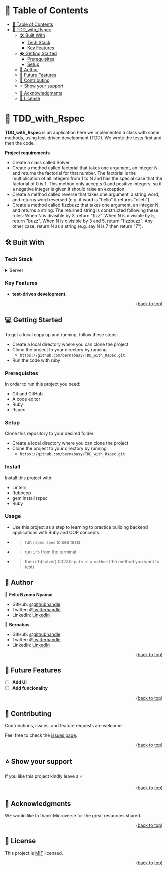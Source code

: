 <!-- TABLE OF CONTENTS -->

# 📗 Table of Contents

- [📗 Table of Contents](#-table-of-contents)
- [📖 TDD_with_Rspec ](#-school-library-)
  - [🛠 Built With ](#-built-with-)
    - [Tech Stack ](#tech-stack-)
    - [Key Features ](#key-features-)
  - [� Getting Started ](#-getting-started-)
    - [Prerequisites](#prerequisites)
    - [Setup](#setup)
  - [👥 Author ](#-author-)
  - [🔭 Future Features ](#-future-features-)
  - [🤝 Contributing ](#-contributing-)
  - [⭐️ Show your support ](#️-show-your-support-)
  - [🙏 Acknowledgments ](#-acknowledgments-)
  - [📝 License ](#-license-)

<!-- PROJECT DESCRIPTION -->

# 📖 TDD_with_Rspec <a name="about-project"></a>

**TDD_with_Rspec** is an application here we implemented a class with some methods, using test-driven development (TDD). We wrote the tests first and then the code.

**Project requirements**

- Create a class called Solver.
- Create a method called factorial that takes one argument, an integer N, and returns the factorial for that number. The factorial is the multiplication of all integers from 1 to N and has the special case that the factorial of 0 is 1. This method only accepts 0 and positive integers, so if a negative integer is given it should raise an exception.
- Create a method called reverse that takes one argument, a string word, and returns word reversed (e.g. if word is "hello" it returns "olleh").
- Create a method called fizzbuzz that takes one argument, an integer N, and returns a string. The returned string is constructed following these rules:
  When N is divisible by 3, return "fizz".
  When N is divisible by 5, return "buzz".
  When N is divisible by 3 and 5, return "fizzbuzz".
  Any other case, return N as a string (e.g. say N is 7 then return "7").

## 🛠 Built With <a name="built-with"></a>

### Tech Stack <a name="tech-stack"></a>

<details>
<summary>Server</summary>
  <ul>
    <li><a href="https://guides.rubyonrails.org/getting_started.html">Ruby</a></li>
  </ul>
</details>

<!-- Features -->

### Key Features <a name="key-features"></a>

- **test-driven development.**

<p align="right">(<a href="#readme-top">back to top</a>)</p>

<!-- GETTING STARTED -->

## 💻 Getting Started <a name="getting-started"></a>

To get a local copy up and running, follow these steps:

- Create a local directory where you can clone the project
- Clone the project to your directory by running
  - `https://github.com/bernabasy/TDD_with_Rspec.git`
- Run the code with ruby

### Prerequisites

In order to run this project you need:

- Git and GitHub
- A code editor
- Ruby
- Rspec

### Setup

Clone this repository to your desired folder:

- Create a local directory where you can clone the project
- Clone the project to your directory by running
  - `https://github.com/bernabasy/TDD_with_Rspec.git`

### Install

Install this project with:

- Linters
- Rubocop
- gem install rspec
- Ruby

### Usage

- Use this project as a step to learning to practice building backend applications with Ruby and OOP concepts.
- > run `rspec spec` to see tests.
- > run `irb` from the terminal.
- > then irb(solver):002:0> `puts + a method` (the method you want to test)

## 👥 Author <a name="authors"></a>

👤 **Felix Nzomo Nyamai**

- GitHub: [@githubhandle](https://github.com/felixDev22)
- Twitter: [@twitterhandle](https://twitter.com/@monzo200)
- LinkedIn: [LinkedIn](https://https://www.linkedin.com/in/felixnyamai/)

👤 **Bernabas**

- GitHub: [@githubhandle](https://github.com/bernabasy)
- Twitter: [@twitterhandle](https://twitter.com/@bernabasjosef)
- LinkedIn: [LinkedIn](https://www.linkedin.com/in/bernabas-yosef)

<p align="right">(<a href="#readme-top">back to top</a>)</p>

<!-- FUTURE FEATURES -->

## 🔭 Future Features <a name="future-features"></a>

- [ ] **Add UI**
- [ ] **Add funcionality**

<p align="right">(<a href="#readme-top">back to top</a>)</p>

<!-- CONTRIBUTING -->

## 🤝 Contributing <a name="contributing"></a>

Contributions, issues, and feature requests are welcome!

Feel free to check the [issues page](https://github.com/bernabasy/TDD_with_Rspec/issues).

<p align="right">(<a href="#readme-top">back to top</a>)</p>

<!-- SUPPORT -->

## ⭐️ Show your support <a name="support"></a>

If you like this project kindly leave a ⭐

<p align="right">(<a href="#readme-top">back to top</a>)</p>

## 🙏 Acknowledgments <a name="acknowledgements"></a>

WE would like to thank Microverse for the great resources shared.

<p align="right">(<a href="#readme-top">back to top</a>)</p>

<!-- LICENSE -->

## 📝 License <a name="license"></a>

This project is [MIT](./LICENSE) licensed.

<p align="right">(<a href="#readme-top">back to top</a>)</p>
